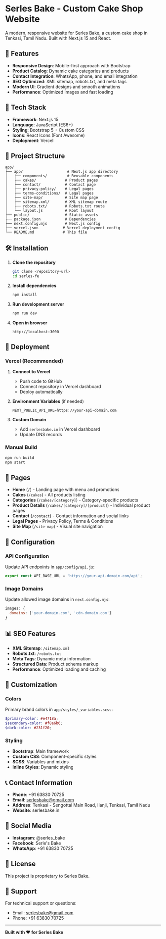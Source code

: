# Serles Bake - Custom Cake Shop Website

A modern, responsive website for Serles Bake, a custom cake shop in Tenkasi, Tamil Nadu. Built with Next.js 15 and React.

## 🎂 Features

- **Responsive Design**: Mobile-first approach with Bootstrap
- **Product Catalog**: Dynamic cake categories and products
- **Contact Integration**: WhatsApp, phone, and email integration
- **SEO Optimized**: XML sitemap, robots.txt, and meta tags
- **Modern UI**: Gradient designs and smooth animations
- **Performance**: Optimized images and fast loading

## 🚀 Tech Stack

- **Framework**: Next.js 15
- **Language**: JavaScript (ES6+)
- **Styling**: Bootstrap 5 + Custom CSS
- **Icons**: React Icons (Font Awesome)
- **Deployment**: Vercel

## 📁 Project Structure

```
app/
├── app/                    # Next.js app directory
│   ├── components/         # Reusable components
│   ├── cakes/             # Product pages
│   ├── contact/           # Contact page
│   ├── privacy-policy/    # Legal pages
│   ├── terms-conditions/  # Legal pages
│   ├── site-map/          # Site map page
│   ├── sitemap.xml/       # XML sitemap route
│   ├── robots.txt/        # Robots.txt route
│   └── layout.js          # Root layout
├── public/                # Static assets
├── package.json           # Dependencies
├── next.config.mjs        # Next.js config
├── vercel.json           # Vercel deployment config
└── README.md             # This file
```

## 🛠️ Installation

1. **Clone the repository**
   ```bash
   git clone <repository-url>
   cd serles-fe
   ```

2. **Install dependencies**
   ```bash
   npm install
   ```

3. **Run development server**
   ```bash
   npm run dev
   ```

4. **Open in browser**
   ```
   http://localhost:3000
   ```

## 🚀 Deployment

### Vercel (Recommended)

1. **Connect to Vercel**
   - Push code to GitHub
   - Connect repository in Vercel dashboard
   - Deploy automatically

2. **Environment Variables** (if needed)
   ```env
   NEXT_PUBLIC_API_URL=https://your-api-domain.com
   ```

3. **Custom Domain**
   - Add `serlesbake.in` in Vercel dashboard
   - Update DNS records

### Manual Build

```bash
npm run build
npm start
```

## 📱 Pages

- **Home** (`/`) - Landing page with menu and promotions
- **Cakes** (`/cakes`) - All products listing
- **Categories** (`/cakes/[category]`) - Category-specific products
- **Product Details** (`/cakes/[category]/[product]`) - Individual product pages
- **Contact** (`/contact`) - Contact information and social links
- **Legal Pages** - Privacy Policy, Terms & Conditions
- **Site Map** (`/site-map`) - Visual site navigation

## 🔧 Configuration

### API Configuration
Update API endpoints in `app/config/api.js`:
```javascript
export const API_BASE_URL = 'https://your-api-domain.com/api';
```

### Image Domains
Update allowed image domains in `next.config.mjs`:
```javascript
images: {
  domains: ['your-domain.com', 'cdn-domain.com']
}
```

## 📊 SEO Features

- **XML Sitemap**: `/sitemap.xml`
- **Robots.txt**: `/robots.txt`
- **Meta Tags**: Dynamic meta information
- **Structured Data**: Product schema markup
- **Performance**: Optimized loading and caching

## 🎨 Customization

### Colors
Primary brand colors in `app/styles/_variables.scss`:
```scss
$primary-color: #e4718a;
$secondary-color: #f8a6b6;
$dark-color: #231f20;
```

### Styling
- **Bootstrap**: Main framework
- **Custom CSS**: Component-specific styles
- **SCSS**: Variables and mixins
- **Inline Styles**: Dynamic styling

## 📞 Contact Information

- **Phone**: +91 63830 70725
- **Email**: serlesbake@gmail.com
- **Address**: Tenkasi - Sengottai Main Road, Ilanji, Tenkasi, Tamil Nadu
- **Website**: serlesbake.in

## 🔗 Social Media

- **Instagram**: @serles_bake
- **Facebook**: Serle's Bake
- **WhatsApp**: +91 63830 70725

## 📄 License

This project is proprietary to Serles Bake.

## 🤝 Support

For technical support or questions:
- Email: serlesbake@gmail.com
- Phone: +91 63830 70725

---

**Built with ❤️ for Serles Bake**
